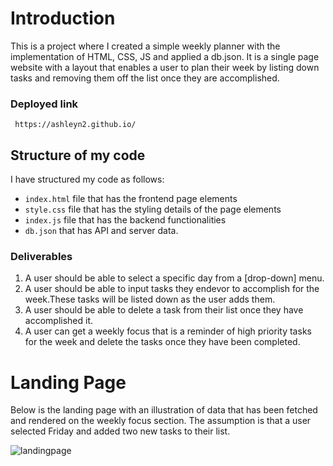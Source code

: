 # Introduction
This is a project where I created a simple weekly planner with the implementation of HTML, CSS, JS and applied a db.json.
It is a single page website with a layout that enables a user to plan their week by listing down tasks and removing them off the list once they are accomplished.

### Deployed link
` https://ashleyn2.github.io/`


## Structure of my code 
I have structured my code as follows:
* `index.html` file that has the frontend page elements 
* `style.css` file that has the styling details of the page elements
* `index.js` file that has the backend functionalities 
* `db.json` that has API and server data.

### Deliverables
1. A user should be able to select a specific day from a [drop-down] menu.
2. A user should be able to input tasks they endevor to accomplish for the week.These tasks will be listed down as the user adds them.
3. A user should be able to delete a task from their list once they have accomplished it.
4. A user can get a weekly focus that is a reminder of high priority tasks for the week and delete the tasks once they have been completed.

# Landing Page
Below is the landing page with an illustration of data that has been fetched and rendered on the weekly focus section. The assumption is that a user selected Friday and added two new tasks to their list.

![landingpage](https://user-images.githubusercontent.com/53012069/189164233-c39aacd2-e029-4bd7-9178-a5443405fa8f.png)
